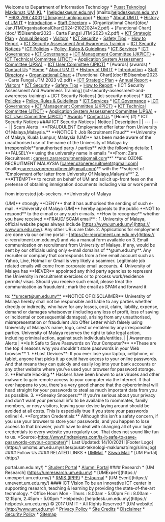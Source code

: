 Welcome to Department of Information Technology \* [Pusat Teknologi Maklumat, UM, KL](https://goo.gl/zqIbzG) \* [helpdesk@um.edu.my] (mailto:helpdesk@um.edu.my) \* [+603 7967 4001](#) [![](images/ umlogo.png)](index) \* [Home](index) \* [About UM IT](#) + [History of UM IT](history-of-ptm) + [Introduction](introduction) + [Staff Directory](staffdirectory-pusat-teknologi-maklumat) + [Organizational Chart](doc/ JanJTMOrganisationalChart2024-21022024v2.pdf) + [Functional Chart](doc/ 15Disember2023 - Carta Fungsi JTM 2023 v2.pdf) + [ICT Strategic Plan](ictstrategic-plan) + [Annual Report](annual-report) + [Visitors](visitors) \* [ICT Security](#) + [Safety Tips](safety-tips) + [How to Report](how-to-report) + [ICT Security Assessment And Awareness Training](ict-securityassessment-and-awareness-training) + [ICT Security Notices](ict-securitynotices) \* [ICT Policies](#) + [Policy, Rules & Guidelines](um-ict-policyrules-amp-guidelines) \* [ICT Services](ict-service-catalogue) \* [ICT Governance](#) + [ICT Governance](ict-governance) + [ICT Management Committee (JKPICT)](ict-management-committee-jkpict) + [ICT Technical Committee (JTICT)](ict-technical-committee-jtict) + [Application System Assessment Committee (JPSA)](application-system-assessment-committeejpsa) + [ICT User Committee (JPICT)](ict-user-committee-jpict) \* [Awards] (awards) \* [Contact Us](contact-us) \* [Home](index) \* [About UM IT](#) + [History of UM IT](history-of-ptm) + [Introduction](introduction) + [Staff Directory](staff-directory-pusat-teknologi-maklumat) + [Organizational Chart](doc/JanJTMOrganisationalChart2024-21022024v2.pdf) + [Functional Chart](doc/15Disember2023 - Carta Fungsi JTM 2023 v2.pdf) + [ICT Strategic Plan](ict-strategic-plan) + [Annual Report](annual-report) + [Visitors](visitors) \* [ICT Security](#) + [Safety Tips](safety-tips) + [How to Report](how-to-report) + [ICT Security Assessment And Awareness Training] (ict-security-assessment-and-awareness-training) + [ICT Security Notices] (ict-security-notices) \* [ICT Policies](#) + [Policy, Rules & Guidelines](umict-policy-rules-amp-guidelines) \* [ICT Services](ict-service-catalogue) \* [ICT Governance](#) + [ICT Governance](ict-governance) + [ICT Management Committee (JKPICT)](ict-management-committee-jkpict) + [ICT Technical Committee (JTICT)](ict-technical-committee-jtict) + [Application System Assessment Committee (JPSA)](application-systemassessment-committee-jpsa) + [ICT User Committee (JPICT)](ict-usercommittee-jpict) \* [Awards](awards) \* [Contact Us](contact-us) \* [Home] (#) \* ICT Security Notices #### ICT Security Notices | Notice | Description | | --- | --- | | Scam Alerts | \*\*FRAUDULENT Employment offer letter from University Of Malaya,Malaysia.\*\* \*\*NOTICE 1: Job Recruitment Fraud\*\* \*\*University of Malaya, Kuala Lumpur, Malaysia (UM)\*\* has been made aware of the unauthorised use of the name of the University of Malaya by irresponsible\*\*unauthorised party / parties\*\* with the following details: 1. \*\*FALSELY\*\* using the university name in emails "\*\*From: Zara Recruitment : careers.zararecruitment@gmail.com\*\*" \*\*and OZONE RECRUITMENT MALAYSIA [career.ozonerecruitment@gmail.com] (mailto:career.ozonerecruitment@gmail.com)\*\* with the \*\*subject of "Employment offer latter from University Of Malaya,Malaysia\*\*" 2. \*\*ATTEMPT\*\* to recruit on behalf of UM and solicit up-front fees on the pretense of obtaining immigration documents including visa or work permit

from interested job-seekers. \*\*University of Malaya

(UM)\*\* strongly \*\*DENY\*\* that it has authorised the sending of such e-mail. \*\*University of Malaya (UM)\*\* hereby appeals to the public \*\*NOT to respond\*\* to the e-mail or any such e-mails. \*\*How to recognise\*\* whether you have received \*\*FRAUD/ SCAM email\*\* : 1. University of Malaya, official website pages always include [https://www.um.edu.my](https:// www.um.edu.my/). Any other URLs are fake. 2. Applications for employment are done via our online portal - [https://e-recruitment.um.edu.my](https:// e-recruitment.um.edu.my/) and via a manual form available on 3. Email communication on recruitment from University of Malaya, if any, would be sent by our officials using only e-mail domains of \*\*@um.edu.my\*\*. Any recruiter or company that corresponds from a free email account such as Yahoo, Live, Hotmail or Gmail is very likely a scammer. Legitimate job related emails will come from corporate email accounts. 4. University of Malaya has \*\*NEVER\*\* appointed any third party agencies to represent the University in recruitment exercises or to process work/residence permits/ visas. Should you receive such email, please treat the communication as fraudulent ; mark the email as SPAM and forward it

to: [\*\*umcert@um.edu.my\*\*](mailto:umcert@um.edu.my) \*\*NOTICE OF DISCLAIMER\*\* University of Malaya hereby shall not be responsible and liable to any parties whether directly or indirectly, who have for any losses, cost, claim, liability, expense, demand or damages whatsoever (including any loss of profit, loss of saving or incidental or consequential damages), arising from any unauthorised, misrepresentation or fraudulent Job Offer Letter which falsely using University of Malaya's name, logo, crest or emblem by any irresponsible parties. University of Malaya reserves the right to take legal action, including criminal action, against such individuals/entities. | | Awareness Alerts | \*\*Is It Safe to Save Passwords on Your Computer?\*\* \*\*These are the top 4 reasons why you shouldn't store passwords in your Web browser\*\* 1. \*\*Lost Devices\*\*: If you ever lose your laptop, cellphone, or tablet, anyone that picks it up could have access to your online passwords. And that means they can quickly and easily log into your bank accounts or any other website where you've used your browser for password storage. 2. \*\*Remote Hacking:\*\* Hackers have been known to use viruses and other malware to gain remote access to your computer via the Internet. If that ever happens to you, there's a very good chance that the cybercriminal will head straight for your passwords to steal as much important data from you as possible. 3. \*\*Sneaky Snoopers:\*\* If you're serious about your privacy and don't want your personal info to be available to roommates, family members, or nosy visitors, leaving your device laying around should be avoided at all costs. This is especially true if you store your passwords online! 4. \*\*Forgotten Credentials:\*\* Although this isn't a safety concern, if you use your browser to store your passwords, and you happen to lose access to that browser, you'll have to deal with changing all of your login credentials to every website you regularly use. That does not sound like fun to us. \*Source:-https://www.findreviews.com/is-it-safe-to-save-passwords-onyour-computer\* | Last Updated: 14/10/2021 ![Footer Logo](https:// umcms.um.edu.my/sites/pusat-teknologi-maklumat/img/sirim.jpg) #### Follow Us #### RELATED LINKS \* [UMMail](https://ummail.um.edu.my/) \* [Siswa Mail](https://siswa.um.edu.my/) \* [UM Portal](http://

portal.um.edu.my/) \* [Student Portal](http://myum.um.edu.my/) \* [Alumni Portal](http://umalumni.um.edu.my/) #### Research \* [UM Research] (https://umresearch.um.edu.my) \* [UMExpert](https:// umexpert.um.edu.my/) \* [RMIS (IPPP)](http://rmis.um.edu.my/login.php) \* [E-Journal](https://ejournal.um.edu.my/) \* [UM Event](https:// umevent.um.edu.my/) #### ICT Vision To be an innovative ICT center in supporting research, teaching & learning by providing the state-of-the-art technology. \* Office Hour: Mon - Thurs : 8.00am - 5.00pm Fri : 8.00am - 12.15pm, 2.45pm - 5.00pm \* Helpdesk: [helpdesk.um.edu.my](https:// helpdesk.um.edu.my) © 2017 UM IT - All Rights Reserved \* [UM website] (http://www.um.edu.my) \* [Privacy Policy](http://um.edu.my/privacypolicy/privacy-policy) \* [Site Credits](http://um.edu.my/privacy-policy/sitecredits) \* [Disclaimer](http://um.edu.my/privacy-policy/disclaimer) \* [Security Policy](http://um.edu.my/privacy-policy/security-policy) \* [Sitemap](sitemap)